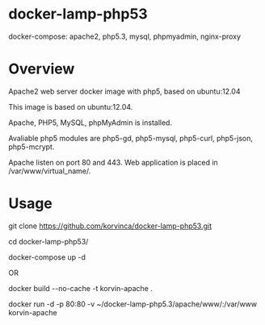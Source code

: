 # docker-lamp-php53
docker-compose: apache2, php5.3, mysql, phpmyadmin, nginx-proxy

# Overview

Apache2 web server docker image with php5, based on ubuntu:12.04

This image is based on ubuntu:12.04.

Apache, PHP5, MySQL, phpMyAdmin is installed.

Avaliable php5 modules are php5-gd, php5-mysql, php5-curl, php5-json, php5-mcrypt.

Apache listen on port 80 and 443.
Web application is placed in /var/www/virtual_name/.

# Usage
git clone https://github.com/korvinca/docker-lamp-php53.git

cd docker-lamp-php53/

docker-compose up -d

OR

docker build --no-cache -t korvin-apache .

docker run -d -p 80:80 -v ~/docker-lamp-php5.3/apache/www/:/var/www korvin-apache
